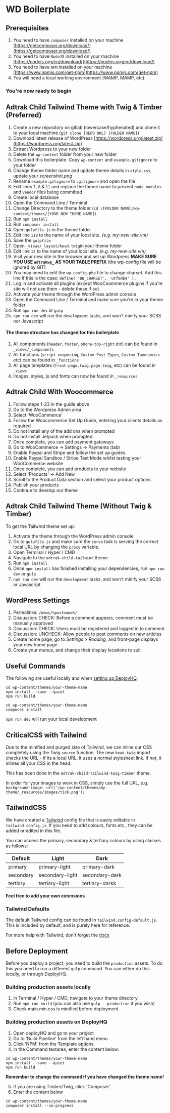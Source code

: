 # WD Boilerplate

## Prerequisites ##
1. You need to have ```composer``` installed on your machine [https://getcomposer.org/download/](https://getcomposer.org/download/)
2. You need to have ```NodeJS``` installed on your machine [https://nodejs.org/en/download/](https://nodejs.org/en/download/)
3. You need to have ```NPM``` installed on your machine [https://www.npmjs.com/get-npm](https://www.npmjs.com/get-npm)
4. You will need a local working environment (WAMP, MAMP, etc).

### You're now ready to begin ###

## Adtrak Child Tailwind Theme with Twig & Timber (Preferred)

1. Create a new repository on gitlab (lowercase/hyphenated) and clone it to your local machine (```git clone [REPO URL] [FOLDER NAME]```)
2. Download latest release of WordPress [https://wordpress.org/latest.zip](https://wordpress.org/latest.zip) 
3. Extract Wordpress to your new folder
4. Delete the ```wp-content``` folder from your new folder
5. Download this boilerplate. Copy ```wp-content``` and ```example.gitignore``` to your folder
6. Change theme folder name and update theme details in ```style.css```, update your *screenshot.png*
7. Rename ```example.gitignore``` to ```.gitignore``` and open the file
8. Edit lines ```7```, ```8``` & ```11``` and replace the theme name to prevent ```node_modules``` and ```vendor``` files being committed 
9. Create local database
10. Open the Command Line / Terminal 
11. Change Directory to the theme folder (```cd /[FOLDER NAME]/wp-content/themes/[YOUR NEW THEME NAME]```)
12. Run ```npm install```
13. Run ```composer install```
14. Open ```gulpfile.js``` in the theme folder
15. Edit line ```119``` to the name of your local site. *(e.g. my-new-site.vm)*
16. Save the ```gulpfile```
17. Open ```_views/_layout/head.twig```in your theme folder
18. Edit line ```12``` to the name of your local site. *(e.g. my-new-site.vm)*
19. Visit your new site in the browser and set up Wordpress **MAKE SURE YOU USE ```adtrakwp_``` AS YOUR TABLE PREFIX** (the wp-config file will be ignored by GIT)  
20. You may need to edit the ```wp-config.php``` file to change charset. Add this line if this is the case: ```define( 'DB_CHARSET', 'utf8mb4' );```
21. Log in and activate all plugins (except WooCoommerce plugins if you're site will not use them - delete these if so)
22. Activate your theme through the WordPress admin console
23. Open the Command Line / Terminal and make sure you're in your theme folder
24. Run ```npm run dev``` or ```gulp```
25. ```npm run dev``` will run the ```development``` tasks, and won't minify your SCSS nor Javascript

#### The theme structure has changed for this boilerplate ####

1. All components (```header```, ```footer```, ```phone-top-right``` etc) can be found in ```_views/_components``` 
2. All functions (```script enqueuing```, ```Custom Post Types```, ```Custom Taxonomies``` etc) can be found in ```_functions```
3. All page templates (```front-page.twig```, ```page.twig```, etc) can be found in ```_views```
4. Images, styles, js and fonts can now be found in ```_resources```

## Adtrak Child With Woocommerce

1. Follow steps 1-23 in the guide above
2. Go to the Wordpress Admin area
3. Select 'WooCommerce'
4. Follow the Woocommerce Set Up Guide, entering your clients details as required
5. Do not install any of the add ons when prompted
6. Do not install Jetpack when prompted.
7. Once complete, you can add payment gateways
8. Go to WooCommerce -> Settings -> Payments (tab)
9. Enable Paypal and Stripe and follow the set up guides
10. Enable Paypal Sandbox / Stripe Test Mode whilst testing your WooCommerce website
11. Once complete, you can add products to your website
12. Select 'Products' -> Add New
13. Scroll to the Product Data section and select your product options.
14. Publish your products
15. Continue to develop our theme

## Adtrak Child Tailwind Theme (Without Twig & Timber)

To get the Tailwind theme set up:

1. Activate the theme through the WordPress admin console
2. Go to ```gulpfile.js``` and make sure the ```serve``` task is serving the correct local URL by changing the ```proxy``` variable.
3. Open Terminal / Hyper / CMD
4. Navigate to the ```adtrak-child-tailwind``` theme
5. Run ```npm install``` 
6. Once ```npm install``` has finished installing your dependencies, run ```npm run dev``` or ```gulp```
7. ```npm run dev``` will run the ```development``` tasks, and won't minify your SCSS or Javascript

## WordPress Settings ##

1. Permalinks: ```/news/%postname%/```
2. Discussion: CHECK: Before a comment appears, comment must be manually approved
3. Discussion: CHECK: Users must be registered and logged in to comment
4. Discussion: UNCHECK: Allow people to post comments on new articles
5. Create home page, go to *Settings > Reading*, and front-page displays your new home page
6. Create your menus, and change their display locations to suit

## Useful Commands ##

The following are useful locally and when [setting up DeployHQ](http://resources.adtrak.agency/local-working-using-deployhq/).

```
cd wp-content/themes/your-theme-name
npm install --save --quiet
npm run build

cd wp-content/themes/your-theme-name
composer install
```

```npm run dev``` will run your local development

## CriticalCSS with Tailwind

Due to the minified and purged size of Tailwind, we can inline our CSS completely using the Twig ```source``` function. The new ```head.twig``` import checks the URL - if its a local URL, it uses a normal stylesheet link. If not, it inlines all your CSS in the head.

This has been done in the ```adtrak-child-tailwind-twig-timber``` theme.

In order for your images to work in CSS, simply use the full URL, e.g. ```background-image: url('/wp-content/themes/my-theme/_resources/images/tick.png');```

## TailwindCSS

We have created a [Tailwind](https://tailwindcss.com/docs/installation/) config file that is easily editable in ```tailwind.config.js```. If you need to add colours, fonts etc., they can be added or edited in this file.

You can access the primary, secondary & tertiary colours by using classes as follows:


| Default   | Light           | Dark           |
|-----------|-----------------|----------------|
| primary   | primary-light   | primary-dark   |
| secondary | secondary-light | secondary-dark |
| tertiary  | tertiary-light  | tertiary-darkk |


**Feel free to add your own extensions**

### Tailwind Defaults

The default Tailwind config can be found in ```tailwind.config-default.js```. This is included by default, and is purely here for reference.

For more help with Tailwind, don't forget the [docs](https://tailwindcss.com/docs/installation/)

## Before Deployment
Before you deploy a project, you need to build the ```production``` assets. 
To do this you need to run a different ```gulp``` command. You can either do this locally, or through DeployHQ.

### Building production assets locally

1. In Terminal / Hyper / CMD, navigate to your theme directory
2. Run ```npm run build``` (you can also use ```gulp --production``` if you wish)
3. Check main.min.css is minified before deployment

### Building production assets on DeployHQ
1. Open deployHQ and go to your project
2. Go to 'Build Pipeline' from the left hand menu
3. Click 'NPM' from the Template options
4. In the Command textarea, enter the content below:
```
cd wp-content/themes/your-theme-name
npm install --save --quiet
npm run build
```
**Remember to change the command if you have changed the theme name!**

5. If you are using Timber/Twig, click 'Composer'
6. Enter the content below
```
cd wp-content/themes/your-theme-name
composer install --no-progress
```
